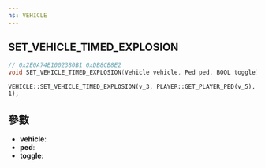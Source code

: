 ```yaml
---
ns: VEHICLE
---
```

## SET_VEHICLE_TIMED_EXPLOSION

```c
// 0x2E0A74E1002380B1 0xDB8CB8E2
void SET_VEHICLE_TIMED_EXPLOSION(Vehicle vehicle, Ped ped, BOOL toggle);
```

```
VEHICLE::SET_VEHICLE_TIMED_EXPLOSION(v_3, PLAYER::GET_PLAYER_PED(v_5), 1);  
```

## 參數
* **vehicle**: 
* **ped**: 
* **toggle**: 

